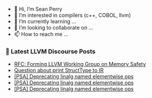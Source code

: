- 👋 Hi, I’m Sean Perry
- 👀 I’m interested in compilers (c++, COBOL, llvm)
- 🌱 I’m currently learning ...
- 💞️ I’m looking to collaborate on ...
- 📫 How to reach me ...

<!---
s66perry/s66perry is a ✨ special ✨ repository because its `README.md` (this file) appears on your GitHub profile.
You can click the Preview link to take a look at your changes.
--->
### 📕 Latest LLVM Discourse Posts

<!-- DISCOURSE-LLVM:START -->
- [RFC: Forming LLVM Working Group on Memory Safety](https://discourse.llvm.org/t/rfc-forming-llvm-working-group-on-memory-safety/84434#post_16)
- [Question about print StructType to IR](https://discourse.llvm.org/t/question-about-print-structtype-to-ir/84834#post_1)
- [[PSA] Deprecating linalg named elementwise ops](https://discourse.llvm.org/t/psa-deprecating-linalg-named-elementwise-ops/84833#post_4)
- [[PSA] Deprecating linalg named elementwise ops](https://discourse.llvm.org/t/psa-deprecating-linalg-named-elementwise-ops/84833#post_3)
- [[PSA] Deprecating linalg named elementwise ops](https://discourse.llvm.org/t/psa-deprecating-linalg-named-elementwise-ops/84833#post_2)
<!-- DISCOURSE-LLVM:END -->
